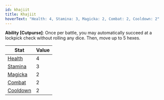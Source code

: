 ```yaml
---
id: khajiit
title: Khajiit
hoverText: "Health: 4, Stamina: 3, Magicka: 2, Combat: 2, Cooldown: 2"
---
```


**Ability [Cutpurse]**: Once per battle, you may automatically succeed at a lockpick check without rolling any dice. Then, move up to 5 hexes.

| Stat                                          | Value |
| --------------------------------------------- | ----- |
| [Health](/docs/adventurer/stats/health)       | 4     |
| [Stamina](/docs/adventurer/stats/stamina)     | 3     |
| [Magicka](/docs/adventurer/stats/magicka)     | 2     |
| [Combat](/docs/adventurer/skill-lines/combat) | 2     |
| [Cooldown](/docs/adventurer/stats/cooldown)   | 2     |
